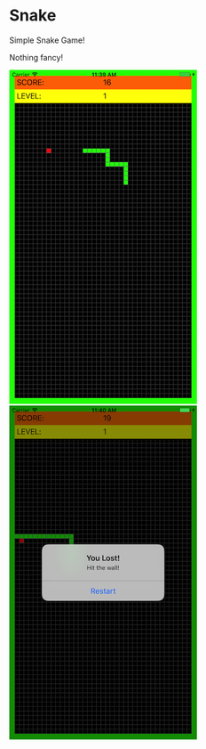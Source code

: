 # Snake
Simple Snake Game!

Nothing fancy!

![Alt text](/Resources/SnakeShot1.png?raw=true "Basic Snake") ![Alt text](/Resources/SnakeShot2.png?raw=true "Basic Snake")
